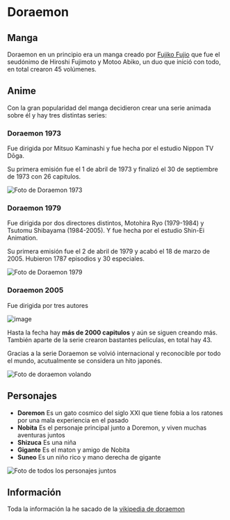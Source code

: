 <h1>Doraemon</h1>

<h2>Manga</h2>

Doraemon en un principio era un manga creado por [Fujiko Fujio](https://github.com/josepb80/GNU.git) que fue el seudónimo de Hiroshi Fujimoto y Motoo Abiko, un duo que inició con todo, en total crearon 45 volúmenes.

<h2>Anime</h2>

Con la gran popularidad del manga decidieron crear una serie animada sobre él y hay tres distintas series:

<h3>Doraemon 1973</h3>

Fue dirigida por Mitsuo Kaminashi y fue hecha por el estudio Nippon TV Dōga. 

Su primera emisión fue el 1 de abril de 1973 y finalizó el 30 de septiembre de 1973 con 26 capitulos. 

![Foto de Doraemon 1973](https://github.com/user-attachments/assets/dd46ecf8-ab2a-4dfe-b1fa-584a729a6d67)

<h3>Doraemon 1979</h3>

Fue dirigida por dos directores distintos, 	Motohira Ryo (1979-1984) y Tsutomu Shibayama (1984-2005). Y fue hecha por el estudio Shin-Ei Animation.

Su primera emisión fue el 2 de abril de 1979 y acabó el 18 de marzo de 2005. Hubieron 1787 episodios y 30 especiales.

![Foto de Doraemon 1979](https://github.com/user-attachments/assets/3234fce1-db9e-4802-b376-4c3d44eb4999)

<h3>Doraemon 2005</h3>

Fue dirigida por tres autores 

![image](https://github.com/user-attachments/assets/ece87a2a-c5f1-47d2-9bf8-764db7231bee)


Hasta la fecha hay <strong>más de 2000 capitulos</strong> y aún se siguen creando más. También aparte de la serie crearon bastantes películas, en total hay 43.

Gracias a la serie Doraemon se volvió internacional y reconocible por todo el mundo, acutualmente se considera un hito japonés.

![Foto de doraemon volando](https://github.com/user-attachments/assets/24b1f0c8-1bfc-496e-a637-455739ef7b54)

<h2>Personajes</h2>

- <strong>Doremon</strong>
Es un gato cosmico del siglo XXI que tiene fobia a los ratones por una mala experiencia en el pasado
- <strong>Nobita</strong>
Es el personaje principal junto a Doremon, y viven muchas aventuras juntos
- <strong>Shizuca</strong>
Es una niña
- <strong>Gigante</strong>
Es el maton y amigo de Nobita
- <strong>Suneo</strong>
Es un niño rico y mano derecha de gigante

![Foto de todos los personajes juntos](https://github.com/user-attachments/assets/348d2af3-baed-4a9c-9adc-dc11848a39c0)

<h2>Información</h2>

Toda la información la he sacado de la [vikipedia de doraemon](https://ca.wikipedia.org/wiki/Doraemon)
